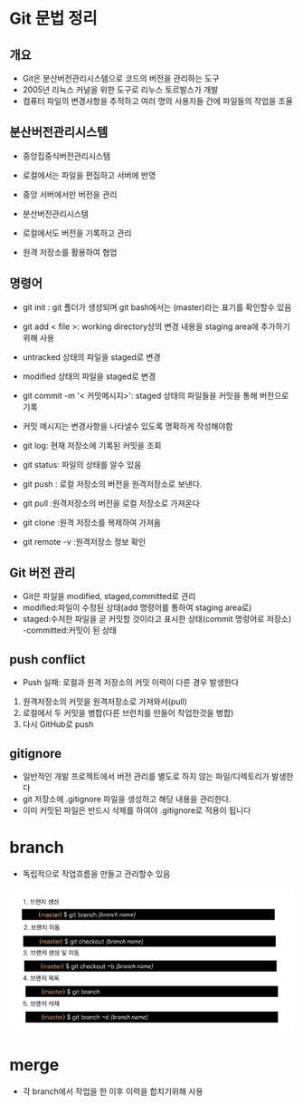 # Git 문법 정리

## 개요

- Git은 분산버전관리시스템으로 코드의 버전을 관리하는 도구
- 2005년 리눅스 커널을 위한 도구로 리누스 토르발스가 개발
- 컴퓨터 파일의 변경사항을 추적하고 여러 명의 사용자들 간에 파일들의 작업을 조율

## 분산버전관리시스템

- 중앙집중식버전관리시스템
- 로컬에서는 파일을 편집하고 서버에 반영
- 중앙 서버에서만 버전을 관리

- 분산버전관리시스템
- 로컬에서도 버전을 기록하고 관리
- 원격 저장소를 활용하여 협업

## 명령어

- git init : git 폴더가 생성되며 git bash에서는 (master)라는 표기를 확인할수 있음

- git add < file >: working directory상의 변경 내용을 staging area에 추가하기 위해 사용
- untracked 상태의 파일을 staged로 변경
- modified 상태의 파일을 staged로 변경

- git commit -m '< 커밋메시지>': staged 상태의 파일들을 커밋을 통해 버전으로 기록
- 커밋 메시지는 변경사항을 나타낼수 있도록 명확하게 작성해야함

- git log: 현재 저장소에 기록된 커밋을 조회

- git status: 파일의 상태를 알수 있음

- git push : 로컬 저장소의 버전을 원격저장소로 보낸다.

- git pull :원격저장소의 버전을 로컬 저장소로 가져온다

- git clone :원격 저장소를 복제하여 가져옴

- git remote -v :원격저장소 정보 확인

## Git 버전 관리 

- Git은 파일을 modified, staged,committed로 관리
- modified:파일이 수정된 상태(add 명령어를 통하여 staging area로)
- staged:수저한 파일을 곧 커밋할 것이라고 표시한 상태(commit 명령어로 저장소)
-committed:커밋이 된 상태


## push conflict
  
-  Push 실패: 로컬과 원격 저장소의 커밋 이력이 다른 경우 발생한다

1. 원격저장소의 커밋을 원격저장소로 가져와서(pull)
2. 로컬에서 두 커밋을 병합(다른 브런치를 만들어 작업한것을 병합)
3. 다시 GitHub로 push


## gitignore

- 일반적인 개발 프로젝트에서 버전 관리를 별도로 하지 않는 파일/디렉토리가 발생한다
- git 저장소에 .gitignore 파일을 생성하고 해당 내용을 관리한다.
- 이미 커밋된 파일은 반드시 삭제를 하여야 .gitignore로 적용이 됩니다

# branch
- 독립적으로 작업흐름을 만들고 관리할수 있음

 ![1](명령어.png)

 # merge
- 각 branch에서 작업을 한 이후 이력을 합치기위해 사용 